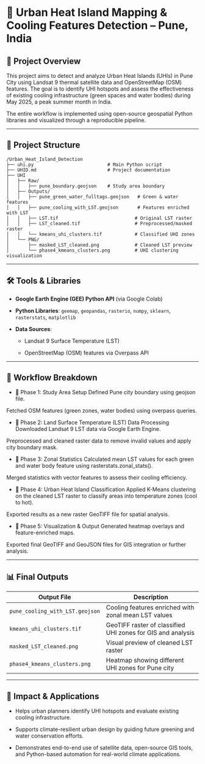 # 🌆 Urban Heat Island Mapping & Cooling Features Detection – Pune, India

## 📌 Project Overview
This project aims to detect and analyze Urban Heat Islands (UHIs) in Pune City using Landsat 9 thermal satellite data and OpenStreetMap (OSM) features. The goal is to identify UHI hotspots and assess the effectiveness of existing cooling infrastructure (green spaces and water bodies) during May 2025, a peak summer month in India.

The entire workflow is implemented using open-source geospatial Python libraries and visualized through a reproducible pipeline.

---

## 📂 Project Structure
```
/Urban_Heat_Island_Detection
├── uhi.py                           # Main Python script
├── UHID.md                          # Project documentation
├── UHI
│   ├── Raw/
│   │   ├── pune_boundary.geojson    # Study area boundary
│   ├── Outputs/
│   │   ├── pune_green_water_fulltags.geojson   # Green & water features
│   │   ├── pune_cooling_with_LST.geojson       # Features enriched with LST
│   │   ├── LST.tif                            # Original LST raster
│   │   ├── LST_cleaned.tif                    # Preprocessed/masked raster
│   │   └── kmeans_uhi_clusters.tif            # Classified UHI zones
│   └── PNG/
│       ├── masked_LST_cleaned.png             # Cleaned LST preview
│       └── phase4_kmeans_clusters.png         # UHI clustering visualization
```
---

## 🛠️ Tools & Libraries
- **Google Earth Engine (GEE) Python API** (via Google Colab)

- **Python Libraries**: `geemap`, `geopandas`, `rasterio`, `numpy`, `sklearn`, `rasterstats`, `matplotlib`

- **Data Sources**:

  - Landsat 9 Surface Temperature (LST)

  - OpenStreetMap (OSM) features via Overpass API

---

## 🚀 Workflow Breakdown

- 🔹 Phase 1: Study Area Setup
Defined Pune city boundary using geojson file.

Fetched OSM features (green zones, water bodies) using overpass queries.

- 🔹 Phase 2: Land Surface Temperature (LST) Data Processing
Downloaded Landsat 9 LST data via Google Earth Engine.

Preprocessed and cleaned raster data to remove invalid values and apply city boundary mask.

- 🔹 Phase 3: Zonal Statistics
Calculated mean LST values for each green and water body feature using rasterstats.zonal_stats().

Merged statistics with vector features to assess their cooling efficiency.

- 🔹 Phase 4: Urban Heat Island Classification
Applied K-Means clustering on the cleaned LST raster to classify areas into temperature zones (cool to hot).

Exported results as a new raster GeoTIFF file for spatial analysis.

- 🔹 Phase 5: Visualization & Output
Generated heatmap overlays and feature-enriched maps.

Exported final GeoTIFF and GeoJSON files for GIS integration or further analysis.

---

## 📊 Final Outputs

| Output File                     | Description                                  |
| ------------------------------ | -------------------------------------------- |
| `pune_cooling_with_LST.geojson` | Cooling features enriched with zonal mean LST values |
| `kmeans_uhi_clusters.tif`       | GeoTIFF raster of classified UHI zones for GIS and analysis |
| `masked_LST_cleaned.png`       | Visual preview of cleaned LST raster |
| `phase4_kmeans_clusters.png`   | Heatmap showing different UHI zones for Pune city |

---

## 🎯 Impact & Applications
- Helps urban planners identify UHI hotspots and evaluate existing cooling infrastructure.

- Supports climate-resilient urban design by guiding future greening and water conservation efforts.

- Demonstrates end-to-end use of satellite data, open-source GIS tools, and Python-based automation for real-world climate applications.
